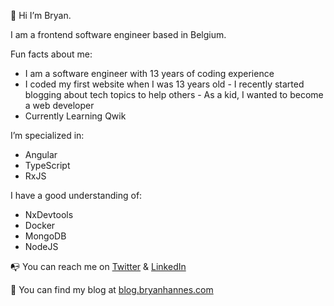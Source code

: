 👋 Hi I’m Bryan.

I am a frontend software engineer based in Belgium.

Fun facts about me:

- I am a software engineer with 13 years of coding experience
- I coded my first website when I was 13 years old
️- I recently started blogging about tech topics to help others
️- As a kid, I wanted to become a web developer
- Currently Learning Qwik

I’m specialized in:
- Angular
- TypeScript
- RxJS

I have a good understanding of:
- NxDevtools
- Docker
- MongoDB
- NodeJS

📭 You can reach me on <a href="https://twitter.com/BryanHannes" target="_blank">Twitter</a> & <a href="https://www.linkedin.com/in/bryan-hannes/" target="_blank">LinkedIn</a>

📑 You can find my blog at <a href="https://blog.bryanhannes.com/" target="_blank">blog.bryanhannes.com</a>
